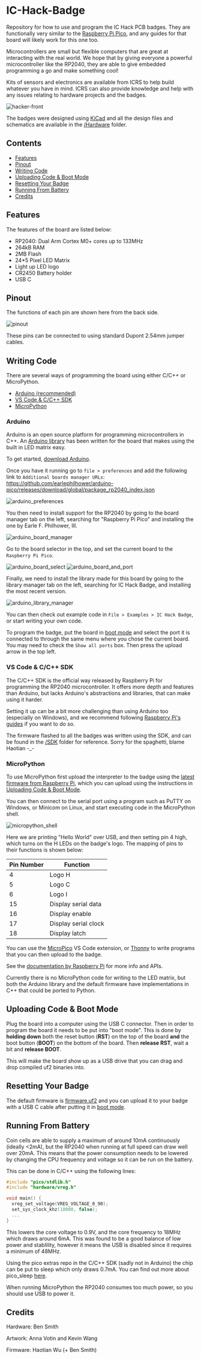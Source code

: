 # IC-Hack-Badge

Repository for how to use and program the IC Hack PCB badges. They are functionally very similar to the [Raspberry Pi Pico](https://www.raspberrypi.com/products/raspberry-pi-pico/), and any guides for that board will likely work for this one too.

Microcontrollers are small but flexible computers that are great at interacting with the real world. We hope that by giving everyone a powerful microcontroller like the RP2040, they are able to give embedded programming a go and make something cool!

Kits of sensors and electronics are available from ICRS to help build whatever you have in mind. ICRS can also provide knowledge and help with any issues relating to hardware projects and the badges.

![hacker-front](/Images/hacker-front.png)

The badges were designed using [KiCad](https://www.kicad.org/) and all the design files and schematics are available in the [/Hardware](/Hardware/) folder.

## Contents

- [Features](#features)
- [Pinout](#pinout)
- [Writing Code](#writing-code)
- [Uploading Code & Boot Mode](#uploading-code--boot-mode)
- [Resetting Your Badge](#resetting-your-badge)
- [Running From Battery](#running-from-battery)
- [Credits](#credits)

## Features

The features of the board are listed below:

- RP2040: Dual Arm Cortex M0+ cores up to 133MHz
- 264kB RAM
- 2MB Flash
- 24*5 Pixel LED Matrix
- Light up LED logo
- CR2450 Battery holder
- USB C

## Pinout

The functions of each pin are shown here from the back side.

![pinout](/Images/pinout_bottom.png)

These pins can be connected to using standard Dupont 2.54mm jumper cables.

## Writing Code

There are several ways of programming the board using either C/C++ or MicroPython.

- [Arduino (recommended)](#arduino)
- [VS Code & C/C++ SDK](#vs-code--cc-sdk)
- [MicroPython](#micropython)

### Arduino

Arduino is an open source platform for programming microcontrollers in C++. An [Arduino library](https://github.com/ICRS/IC-Hack-Badge-Arduino) has been written for the board that makes using the built in LED matrix easy.

To get started, [download Arduino](https://www.arduino.cc/en/software).

Once you have it running go to `file > preferences` and add the following link to `Additional boards manager URLs`: https://github.com/earlephilhower/arduino-pico/releases/download/global/package_rp2040_index.json

![arduino_preferences](/Images/arduino_preferences.png)

You then need to install support for the RP2040 by going to the board manager tab on the left, searching for "Raspberry Pi Pico" and installing the one by Earle F. Philhower, III.

![arduino_board_manager](/Images/arduino_board_manager.png)

Go to the board selector in the top, and set the current board to the `Raspberry Pi Pico`.

![arduino_board_select](/Images/arduino_board_select.png)
![arduino_board_and_port](/Images/arduino_board_and_port.png)


Finally, we need to install the library made for this board by going to the library manager tab on the left, searching for IC Hack Badge, and installing the most recent version. 

![arduino_library_manager](/Images/arduino_library_manager.png)

You can then check out example code in `File > Examples > IC Hack Badge`, or start writing your own code.

To program the badge, put the board in [boot mode](#uploading-code--boot-mode) and select the port it is connected to through the same menu where you chose the current board. You may need to check the `Show all ports` box. Then press the upload arrow in the top left.

### VS Code & C/C++ SDK

The C/C++ SDK is the official way released by Raspberry Pi for programming the RP2040 microcontroller. It offers more depth and features than Arduino, but lacks Arduino's abstractions and libraries, that can make using it harder.

Setting it up can be a bit more challenging than using Arduino too (especially on Windows), and we recommend following [Raspberry Pi's guides](https://www.raspberrypi.com/documentation/microcontrollers/c_sdk.html) if you want to do so.

The firmware flashed to all the badges was written using the SDK, and can be found in the [/SDK](/SDK/) folder for reference. Sorry for the spaghetti, blame Haotian -_-

### MicroPython

To use MicroPython first upload the interpreter to the badge using the [latest firmware from Raspberry Pi](https://micropython.org/download/rp2-pico/rp2-pico-latest.uf2), which you can upload using the instructions in [Uploading Code & Boot Mode](#uploading-code--boot-mode).

You can then connect to the serial port using a program such as PuTTY on Windows, or Minicom on Linux, and start executing code in the MicroPython shell.

![micropython_shell](/Images/micropython_shell.png)

Here we are printing "Hello World" over USB, and then setting pin 4 high, which turns on the H LEDs on the badge's logo. The mapping of pins to their functions is shown below:

| **Pin Number** | **Function**         |
|----------------|----------------------|
| 4              | Logo H               |
| 5              | Logo C               |
| 6              | Logo I               |
| 15             | Display serial data  |
| 16             | Display enable       |
| 17             | Display serial clock |
| 18             | Display latch        |

You can use the [MicroPico](https://marketplace.visualstudio.com/items?itemName=paulober.pico-w-go) VS Code extension, or [Thonny](https://thonny.org/) to write programs that you can then upload to the badge.

See the [documentation by Raspberry Pi](https://www.raspberrypi.com/documentation/microcontrollers/micropython.html) for more info and APIs.

Currently there is no MicroPython code for writing to the LED matrix, but both the Arduino library and the default firmware have implementations in C++ that could be ported to Python.


## Uploading Code & Boot Mode

Plug the board into a computer using the USB C connector. Then in order to program the board it needs to be put into "boot mode". This is done by **holding down** both the reset button (**RST**) on the top of the board **and** the boot button (**BOOT**) on the bottom of the board. Then **release RST**, wait a bit and **release BOOT**.

This will make the board show up as a USB drive that you can drag and drop compiled uf2 binaries into.

## Resetting Your Badge
The default firmware is [firmware.uf2](/firmware.uf2) and you can upload it to your badge with a USB C cable after putting it in [boot mode](#uploading-code--boot-mode).

## Running From Battery

Coin cells are able to supply a maximum of around 10mA continuously (ideally <2mA), but the RP2040 when running at full speed can draw well over 20mA. This means that the power consumption needs to be lowered by changing the CPU frequency and voltage so it can be run on the battery.

This can be done in C/C++ using the following lines:

```C
#include "pico/stdlib.h"
#include "hardware/vreg.h"

void main() {
  vreg_set_voltage(VREG_VOLTAGE_0_90);
  set_sys_clock_khz(18000, false);
  ...
}
```

This lowers the core voltage to 0.9V, and the core frequency to 18MHz which draws around 6mA. This was found to be a good balance of low power and stablility, however it means the USB is disabled since it requires a minimum of 48MHz.

Using the pico extras repo in the C/C++ SDK (sadly not in Arduino) the chip can be put to sleep which only draws 0.7mA. You can find out more about pico_sleep [here](https://github.com/raspberrypi/pico-extras/tree/master).

When running MicroPython the RP2040 consumes too much power, so you should use USB to power it.

## Credits

Hardware: Ben Smith

Artwork: Anna Votin and Kevin Wang

Firmware: Haotian Wu (+ Ben Smith)
